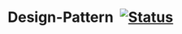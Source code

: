 # Design-Pattern  [![Status](https://52.187.3.12:8443/job/Test%20Project/badge/icon)](https://52.187.3.12:8443/job/Test%20Project/lastBuild/console)
